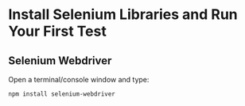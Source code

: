 # Install Selenium Libraries and Run Your First Test
## Selenium Webdriver
Open a terminal/console window and type:
```
npm install selenium-webdriver
```
